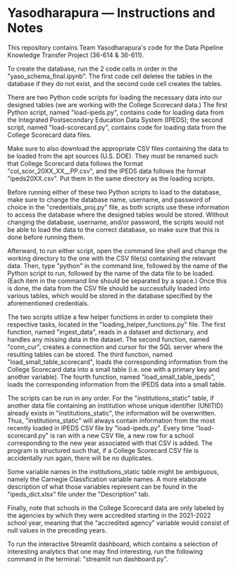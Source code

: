 # Yasodharapura –– Instructions and Notes
This repository contains Team Yasodharapura's code for the Data Pipeline Knowledge Transfer Project (36-614 &amp; 36-611).

To create the database, run the 2 code cells in order in the "yaso_schema_final.ipynb". The first code cell deletes the tables in the database if they do not exist, and the second code cell creates the tables. 

There are two Python code scripts for loading the necessary data into our designed tables (we are working with the College Scorecard data.) The first Python script, named "load-ipeds.py", contains code for loading data from the Integrated Postsecondary Education Data System (IPEDS); the second script, named "load-scorecard.py", contains code for loading data from the College Scorecard data files.

Make sure to also download the appropriate CSV files containing the data to be loaded from the apt sources (U.S. DOE). They must be renamed such that College Scorecard data follows the format "col_scor_20XX_XX__PP.csv", and the IPEDS data follows the format "ipeds20XX.csv". Put them in the same directory as the loading scripts.

Before running either of these two Python scripts to load to the database, make sure to change the database name, username, and password of choice in the "credentials_proj.py" file, as both scripts use these information to access the database where the designed tables would be stored. Without changing the database, username, and/or password, the scripts would not be able to load the data to the correct database, so make sure that this is done before running them.

Afterward, to run either script, open the command line shell and change the working directory to the one with the CSV file(s) containing the relevant data. Then, type "python" in the command line, followed by the name of the Python script to run, followed by the name of the data file to be loaded. (Each item in the command line should be separated by a space.) Once this is done, the data from the CSV file should be successfully loaded into various tables, which would be stored in the database specified by the aforementioned credentials.

The two scripts utilize a few helper functions in order to complete their respective tasks, located in the "loading_helper_functions.py" file. The first function, named "ingest_data", reads in a dataset and dictionary, and handles any missing data in the dataset. The second function, named "conn_cur", creates a connection and cursor for the SQL server where the resulting tables can be stored. The third function, named "load_small_table_scorecard", loads the corresponding information from the College Scorecard data into a small table (i.e. one with a primary key and another variable). The fourth function, named "load_small_table_ipeds", loads the corresponding information from the IPEDS data into a small table.

The scripts can be run in any order. For the "institutions_static" table, if another data file containing an institution whose unique identifier (UNITID) already exists in "institutions_static", the information will be overwritten. Thus, "institutions_static" will always contain information from the most recently loaded in IPEDS CSV file by "load-ipeds.py". Every time "load-scorecard.py" is ran with a new CSV file, a new row for a school corresponding to the new year associated with that CSV is added. The program is structured such that, if a College Scorecard CSV file is accidentally run again, there will be no duplicates. 

Some variable names in the institutions_static table might be ambiguous, namely the Carnegie Classfication variable names. A more elaborate description of what those variables represent can be found in the "ipeds_dict.xlsx" file under the "Description" tab. 

Finally, note that schools in the College Scorecard data are only labeled by the agencies by which they were accredited starting in the 2021-2022 school year, meaning that the "accredited agency" variable would consist of null values in the preceding years.

To run the interactive Streamlit dashboard, which contains a selection of interesting analytics that one may find interesting, run the following command in the terminal: "streamlit run dashboard.py". 
